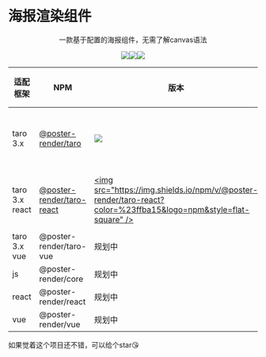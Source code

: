 

# 海报渲染组件

<p style="text-align: center">一款基于配置的海报组件，无需了解canvas语法</p>

<p style="text-align: center"><a href="https://github.com/lf7817/poster-render"><img src="https://img.shields.io/github/stars/lf7817/poster-render?color=%23ffba15&logo=github&style=flat-square" /></a><a href="https://github.com/lf7817/poster-render"><img src="https://img.shields.io/github/license/lf7817/poster-render?color=%23ffba15&logo=github&style=flat-square" /></a><a href="https://github.com/lf7817"><img src="https://img.shields.io/badge/Author- lf7817 -7289da.svg?&logo=github&style=flat-square" /></a></p>

| 适配框架       | NPM                                                       | 版本                    | 下载量 | 描述 |
| -------------- | ------------------------------------------------------------ | ------------------------- | -------------- | -------------- |
| taro 3.x       | [@poster-render/taro](https://www.npmjs.com/package/@poster-render/taro) | <a href="https://www.npmjs.com/package/@poster-render/taro"><img src="https://img.shields.io/npm/v/@poster-render/taro?color=%23ffba15&logo=npm&style=flat-square" /></a> | <a href="https://www.npmjs.com/package/@poster-render/taro"><img src="https://img.shields.io/npm/dm/@poster-render/taro?color=%23ffba15&logo=npm&style=flat-square" /></a> | 提供常用api，支持微信/企微、支付宝、h5 |
| taro 3.x react | [@poster-render/taro-react](https://www.npmjs.com/package/@poster-render/taro-react) | <a href="https://www.npmjs.com/package/@poster-render/taro-react"><img src="https://img.shields.io/npm/v/@poster-render/taro-react?color=%23ffba15&logo=npm&style=flat-square" /></a> | <a href="https://www.npmjs.com/package/@poster-render/taro-react"><img src="https://img.shields.io/npm/dm/@poster-render/taro-react?color=%23ffba15&logo=npm&style=flat-square" /></a> | Taro/react组件，支持微信/企微、支付宝、h5 |
| taro 3.x vue | @poster-render/taro-vue | 规划中 |  |  |
| js | @poster-render/core | 规划中 |  |  |
| react | @poster-render/react | 规划中 |  |  |
| vue | @poster-render/vue | 规划中 |  |  |

如果觉着这个项目还不错，可以给个star😘
